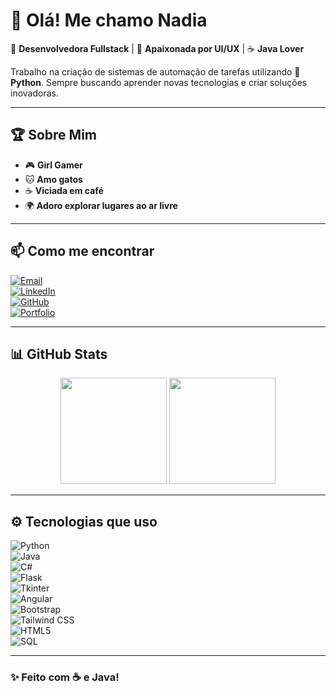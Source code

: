 # 🌟 Olá! Me chamo Nadia  

🚀 **Desenvolvedora Fullstack** | 🎨 **Apaixonada por UI/UX** | ☕ **Java Lover**  

Trabalho na criação de sistemas de automação de tarefas utilizando 🐍 **Python**. Sempre buscando aprender novas tecnologias e criar soluções inovadoras.  

---

## 🏆 Sobre Mim  
- 🎮 **Girl Gamer**  
- 🐱 **Amo gatos**  
- ☕ **Viciada em café**  
- 🌍 **Adoro explorar lugares ao ar livre**  

---

## 📫 Como me encontrar  

[![Email](https://img.shields.io/badge/Email-D14836?style=for-the-badge&logo=gmail&logoColor=white)](mailto:nadianaely32@gmail.com)  
[![LinkedIn](https://img.shields.io/badge/LinkedIn-0A66C2?style=for-the-badge&logo=linkedin&logoColor=white)](https://www.linkedin.com/in/nadia-naely/)  
[![GitHub](https://img.shields.io/badge/GitHub-181717?style=for-the-badge&logo=github&logoColor=white)](https://github.com/nadiacastr0/)  
[![Portfolio](https://img.shields.io/badge/Portfolio-a6024f?style=for-the-badge&logo=google-chrome&logoColor=white)](https://nadiacastr0.github.io/Portifolio/)  

---

## 📊 GitHub Stats  

<p align="center">
  <img src="https://github-readme-stats.vercel.app/api?username=nadiacastr0&show_icons=true&theme=gradient&bg_color=0d1117&title_color=ff79c6&text_color=bd93f9" height="170">
  <img src="https://github-readme-stats.vercel.app/api/top-langs?username=nadiacastr0&show_icons=true&theme=gradient&bg_color=0d1117&title_color=ff79c6&text_color=bd93f9" height="170">
</p>

---

## ⚙ Tecnologias que uso  

![Python](https://img.shields.io/badge/Python-3776AB?style=for-the-badge&logo=python&logoColor=white)  
![Java](https://img.shields.io/badge/Java-007396?style=for-the-badge&logo=java&logoColor=white)  
![C#](https://img.shields.io/badge/C%23-239120?style=for-the-badge&logo=csharp&logoColor=white)  
![Flask](https://img.shields.io/badge/Flask-000000?style=for-the-badge&logo=flask&logoColor=white)  
![Tkinter](https://img.shields.io/badge/Tkinter-ffcc00?style=for-the-badge&logo=python&logoColor=black)  
![Angular](https://img.shields.io/badge/Angular-DD0031?style=for-the-badge&logo=angular&logoColor=white)  
![Bootstrap](https://img.shields.io/badge/Bootstrap-563D7C?style=for-the-badge&logo=bootstrap&logoColor=white)  
![Tailwind CSS](https://img.shields.io/badge/TailwindCSS-06B6D4?style=for-the-badge&logo=tailwindcss&logoColor=white)  
![HTML5](https://img.shields.io/badge/HTML5-E34F26?style=for-the-badge&logo=html5&logoColor=white)  
![SQL](https://img.shields.io/badge/SQL-4479A1?style=for-the-badge&logo=mysql&logoColor=white)  

---

### ✨ **Feito com ☕ e Java!**
